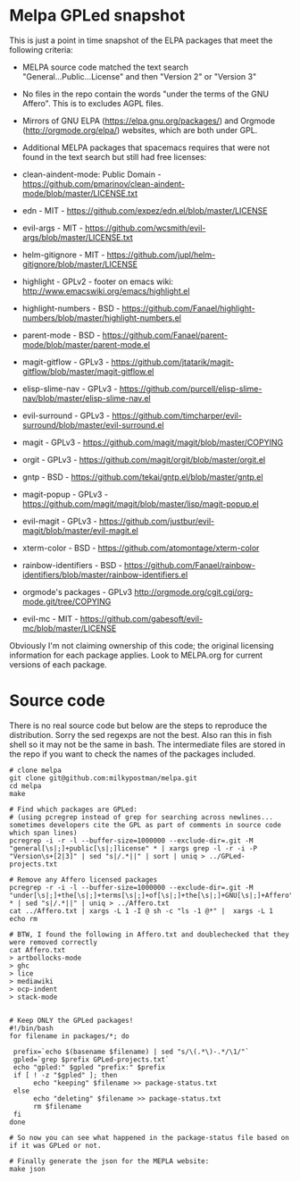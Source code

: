 
# Melpa GPLed snapshot

This is just a point in time snapshot of the ELPA packages that meet the following criteria:

* MELPA source code matched the text search "General...Public...License"  and then "Version 2" or "Version 3"
* No files in the repo contain the words "under the terms of the GNU Affero".  This is to excludes AGPL files.
* Mirrors of GNU ELPA (https://elpa.gnu.org/packages/) and Orgmode (http://orgmode.org/elpa/) websites, which are both under GPL.
* Additional MELPA packages that spacemacs requires that were not found in the text search but still had free licenses:

 * clean-aindent-mode: Public Domain - https://github.com/pmarinov/clean-aindent-mode/blob/master/LICENSE.txt
 * edn - MIT - https://github.com/expez/edn.el/blob/master/LICENSE
 * evil-args - MIT - https://github.com/wcsmith/evil-args/blob/master/LICENSE.txt
 * helm-gitignore - MIT - https://github.com/jupl/helm-gitignore/blob/master/LICENSE
 * highlight - GPLv2 - footer on emacs wiki: http://www.emacswiki.org/emacs/highlight.el
 * highlight-numbers - BSD - https://github.com/Fanael/highlight-numbers/blob/master/highlight-numbers.el
 * parent-mode - BSD - https://github.com/Fanael/parent-mode/blob/master/parent-mode.el
 * magit-gitflow - GPLv3 - https://github.com/jtatarik/magit-gitflow/blob/master/magit-gitflow.el
 * elisp-slime-nav - GPLv3 - https://github.com/purcell/elisp-slime-nav/blob/master/elisp-slime-nav.el
 * evil-surround - GPLv3 - https://github.com/timcharper/evil-surround/blob/master/evil-surround.el
 * magit - GPLv3 - https://github.com/magit/magit/blob/master/COPYING
 * orgit - GPLv3 - https://github.com/magit/orgit/blob/master/orgit.el
 * gntp - BSD - https://github.com/tekai/gntp.el/blob/master/gntp.el
 * magit-popup - GPLv3 - https://github.com/magit/magit/blob/master/lisp/magit-popup.el
 * evil-magit - GPLv3 - https://github.com/justbur/evil-magit/blob/master/evil-magit.el
 * xterm-color - BSD - https://github.com/atomontage/xterm-color
 * rainbow-identifiers - BSD - https://github.com/Fanael/rainbow-identifiers/blob/master/rainbow-identifiers.el
 * orgmode's packages - GPLv3 http://orgmode.org/cgit.cgi/org-mode.git/tree/COPYING
 * evil-mc - MIT - https://github.com/gabesoft/evil-mc/blob/master/LICENSE

Obviously I'm not claiming ownership of this code; the original licensing information for each package applies.  Look to MELPA.org for current versions of each package.

# Source code
There is no real source code but below are the steps to reproduce the distribution.  Sorry the sed regexps are not the best.  Also ran this in fish shell so it may not be the same in bash.
The intermediate files are stored in the repo if you want to check the names of the packages included.

```
# clone melpa
git clone git@github.com:milkypostman/melpa.git
cd melpa
make

# Find which packages are GPLed:
# (using pcregrep instead of grep for searching across newlines... sometimes developers cite the GPL as part of comments in source code which span lines)
pcregrep -i -r -l --buffer-size=1000000 --exclude-dir=.git -M "general[\s|;]+public[\s|;]license" * | xargs grep -l -r -i -P "Version\s+[2|3]" | sed "s|/.*||" | sort | uniq > ../GPLed-projects.txt

# Remove any Affero licensed packages
pcregrep -r -i -l --buffer-size=1000000 --exclude-dir=.git -M "under[\s|;]+the[\s|;]+terms[\s|;]+of[\s|;]+the[\s|;]+GNU[\s|;]+Affero" * | sed "s|/.*||" | uniq > ../Affero.txt
cat ../Affero.txt | xargs -L 1 -I @ sh -c "ls -1 @*" |  xargs -L 1 echo rm 

# BTW, I found the following in Affero.txt and doublechecked that they were removed correctly
cat Affero.txt
> artbollocks-mode
> ghc
> lice
> mediawiki
> ocp-indent
> stack-mode


# Keep ONLY the GPLed packages!
#!/bin/bash
for filename in packages/*; do

 prefix=`echo $(basename $filename) | sed "s/\(.*\)-.*/\1/"`
 gpled=`grep $prefix GPLed-projects.txt`
 echo "gpled:" $gpled "prefix:" $prefix
 if [ ! -z "$gpled" ]; then
      echo "keeping" $filename >> package-status.txt
 else
      echo "deleting" $filename >> package-status.txt
      rm $filename
 fi
done

# So now you can see what happened in the package-status file based on if it was GPLed or not.

# Finally generate the json for the MEPLA website:
make json

```


